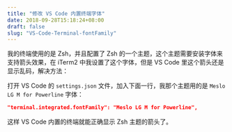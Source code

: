 ```yaml
---
title: "修改 VS Code 内置终端字体"
date: 2018-09-28T15:18:24+08:00
draft: false
slug: "VS-Code-Terminal-fontFamily"
---
```


我的终端使用的是 Zsh，并且配置了 Zsh 的一个主题，这个主题需要安装字体来支持箭头效果，在 iTerm2 中我设置了这个字体，但是 VS Code 里这个箭头还是显示乱码，解决方法：

打开 VS Code 的 `settings.json` 文件，加入下面一行，我那个主题用的是 `Meslo LG M for Powerline` 字体：

```json
"terminal.integrated.fontFamily": "Meslo LG M for Powerline",
```

这样 VS Code 内置的终端就能正确显示 Zsh 主题的箭头了。
